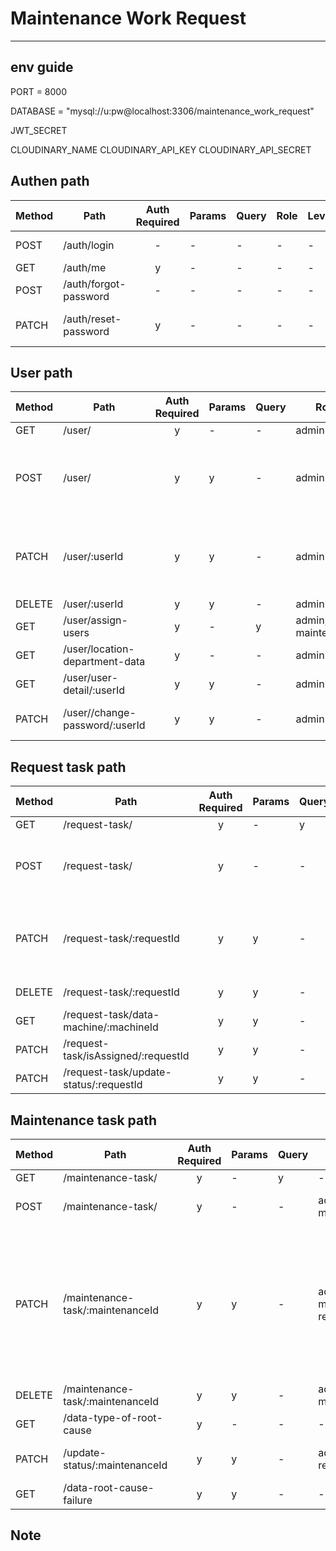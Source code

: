 # Maintenance Work Request
---
## env guide
PORT = 8000

DATABASE = "mysql://u:pw@localhost:3306/maintenance_work_request"

JWT_SECRET

CLOUDINARY_NAME 
CLOUDINARY_API_KEY 
CLOUDINARY_API_SECRET


## Authen path

| Method | Path                    | Auth Required | Params | Query | Role | Level | Body                          |
|--------|-------------------------|:-------------:|--------|-------|------|-------|-------------------------------|
| POST   | /auth/login             |       -       |   -    |   -   |   -  |   -   | { email, password }           |
| GET    | /auth/me                |       y       |   -    |   -   |   -  |   -   | -                             |
| POST   | /auth/forgot-password   |       -       |   -    |   -   |   -  |   -   | { email }                     |
| PATCH  | /auth/reset-password    |       y       |   -    |   -   |   -  |   -   | { password, confirmPassword } |

## User path

| Method | Path                    | Auth Required | Params | Query | Role            | Level           | Body                                                                                   |
|--------|-------------------------|:-------------:|--------|-------|-----------------|-----------------|----------------------------------------------------------------------------------------|
| GET    | /user/                  |       y       |   -    |   -   | admin           | -               | -                                                                                      |
| POST   | /user/                  |       y       |   y    |   -   | admin           | -               | { firstName, lastName, email, password, confirmPassword, picture?, locationId, departmentId, role, level } |
| PATCH  | /user/:userId           |       y       |   y    |   -   | admin           | -               | { firstName, lastName, email, password, confirmPassword, picture?, locationId, departmentId, role, level } |
| DELETE | /user/:userId           |       y       |   y    |   -   | admin           | -               | -                                                                                      |
| GET    | /user/assign-users      |       y       |   -    |   y   | admin, maintenance | manager, leader | -                                                                                      |
| GET    | /user/location-department-data      |       y       |   -    |   -   | admin | -   | -
| GET    | /user/user-detail/:userId     |       y       |   y    |   -   | admin | -   | -
| PATCH  | /user//change-password/:userId    |       y       |   y    |   -   | admin | -   | {oldPassword, newPassword, confirmNewPassword}

## Request task path

| Method | Path                                         | Auth Required | Params | Query | Role                  | Level | Body                                                   |
|--------|----------------------------------------------|:-------------:|--------|-------|-----------------------|-------|--------------------------------------------------------|
| GET    | /request-task/                               |       y       |   -    |   y   |   -                   |   -   | -                                                      |
| POST   | /request-task/                               |       y       |   -    |   -   |   admin , requester  |   -   | { employeeId, machineId, faultSymptoms, departmentId, images }  |
| PATCH  | /request-task/:requestId                     |       y       |   y    |   -   |   admin , requester  |   -   | { employeeId, machineId, faultSymptoms, departmentId, images, status }  |
| DELETE | /request-task/:requestId                     |       y       |   y    |   -   |   admin , requester  |   -   | -                                                      |
| GET    | /request-task/data-machine/:machineId        |       y       |   y    |   -   |   -                   |   -   | -                                                      |
| PATCH  | /request-task/isAssigned/:requestId          |       y       |   y    |   -   | admin , maintenance  |   leader , manager   | { isAssigned }-                                                      |
| PATCH  | /request-task/update-status/:requestId       |       y       |   y    |   -   |   admin , requester  |   -   | { status }                                                      |

## Maintenance task path

| Method | Path                                  | Auth Required | Params | Query | Role                  | Level                  | Body                                                                                                                   |
|--------|---------------------------------------|:-------------:|--------|-------|-----------------------|------------------------|------------------------------------------------------------------------------------------------------------------------|
| GET    | /maintenance-task/                    |       y       |   -    |   y   |   -                   |   -                    | -                                                                                                                      |
| POST   | /maintenance-task/                    |       y       |   -    |   -   | admin, maintenance     | leader, manager         | { requestId, machineId, employeeId, typeOfFailureId} |
| PATCH  | /maintenance-task/:maintenanceId      |       y       |   y    |   -   | admin, maintenance, requester | - | { requestId, machineId, employeeId, typeOfFailureId, typeOfRootCauseId, rootCauseDetail?, operationDetails?, preventingRecurrence?, equipmentUsed?, additionalSuggestions?, finishTime?, acceptTime?, status, isRejected, images? } |
| DELETE | /maintenance-task/:maintenanceId      |       y       |   y    |   -   | admin, maintenance     | leader, manager         | -                                                                                                                      |
| GET | /data-type-of-root-cause                 |       y       |   -    |   -   |   -                    | -         | -                                                                                                                      |
|PATCH| /update-status/:maintenanceId            |       y       |   y    |   -   |   admin, requester     | -         |  { status, acceptTime, isRejected, rejectReason }-                                                                                                                      |
|GET  | /data-root-cause-failure                 |       y       |   y    |   -   |   -                    | -         |   -                                                                                                                      |



## Note